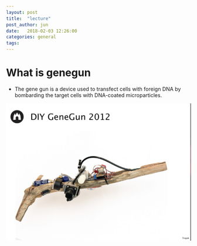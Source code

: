 ```yaml
---
layout: post
title:  "lecture"
post_author: jun
date:   2018-02-03 12:26:00
categories: general
tags: 
---
```


# What is genegun
- The gene gun is a device used to transfect cells with foreign DNA by bombarding the target cells with DNA-coated microparticles.

![slide](/participants/jun/image/genegun.png) 






